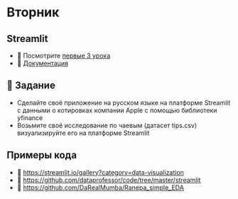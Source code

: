 # Вторник

## Streamlit

- 🎥  Посмотрите [первые 3 урока](https://www.youtube.com/watch?v=ZZ4B0QUHuNc&list=PLtqF5YXg7GLmCvTswG32NqQypOuYkPRUE)
- 🐍 [Документация](https://docs.streamlit.io)

## 📌 Задание

- Сделайте своё приложение на русском языке на платформе Streamlit с данными о котировках компании Apple c помощью библиотеки yfinance
- Возьмите своё исследование по чаевым (датасет tips.csv) визуализируйте его на платформе Streamlit

## Примеры кода
- 🐍 https://streamlit.io/gallery?category=data-visualization
- 🐍 https://github.com/dataprofessor/code/tree/master/streamlit
- 🐍 https://github.com/DaRealMumba/Ranepa_simple_EDA
